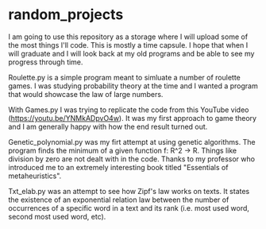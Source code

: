 # random_projects

I am going to use this repository as a storage where I will upload some of the most things I'll code. This is mostly a time capsule. I hope that when I will graduate and I will look back at my old programs and be able to see my progress through time.

Roulette.py is a simple program meant to simluate a number of roulette games. I was studying probability theory at the time and I wanted a program that would showcase the law of large numbers. 

With Games.py I was trying to replicate the code from this YouTube video (https://youtu.be/YNMkADpvO4w). It was my first approach to game theory and I am generally happy with how the end result turned out.

Genetic_polynomial.py was my firt attempt at using genetic algorithms. The program finds the minimum of a given function f: R^2 -> R. Things like division by zero are not dealt with in the code. Thanks to my professor who introduced me to an extremely interesting book titled "Essentials of metaheuristics".

Txt_elab.py was an attempt to see how Zipf's law works on texts. It states the existence of an exponential relation law between the number of occurrences of a specific word in a text and its rank (i.e. most used word, second most used word, etc).  

